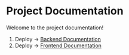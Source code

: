 # Project Documentation

Welcome to the project documentation!

1. Deploy -> [Backend Documentation](Backend/README.md)
1. Deploy -> [Frontend Documentation](FrontEnd/README.md)
